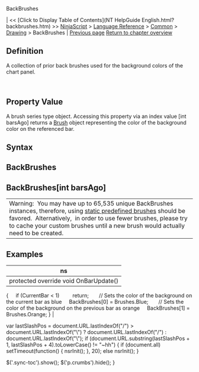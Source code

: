 ﻿










 


BackBrushes







| &lt;&lt; [Click to Display Table of Contents](NT HelpGuide English.html?backbrushes.htm) &gt;&gt;
 [NinjaScript](ninjascript.htm) &gt; [Language Reference](language_reference_wip.htm) &gt; [Common](common.htm) &gt; [Drawing](drawing.htm) &gt;
BackBrushes | [Previous page](backbrushall.htm)
[Return to chapter overview](drawing.htm)










Definition
----------


A collection of prior back brushes used for the background colors of the chart panel.


 


Property Value
--------------


A brush series type object. Accessing this property via an index value [int barsAgo] returns a [Brush](http://msdn.microsoft.com/en-us/library/system.windows.media.brush(v=vs.110).aspx) object representing the color of the background color on the referenced bar.



Syntax
------


BackBrushes
-----------


BackBrushes[int barsAgo]
------------------------





|  |
| --- |
| Warning:  You may have up to 65,535 unique BackBrushes instances, therefore, using [static predefined brushes](working_with_brushes.htm) should be favored.  Alternatively,  in order to use fewer brushes, please try to cache your custom brushes until a new brush would actually need to be created. |





Examples
--------




| ns |
| --- |
| protected override void OnBarUpdate()
{
     if (CurrentBar &lt; 1)
         return;
 
     // Sets the color of the background on the current bar as blue
     BackBrushes[0] = Brushes.Blue;
 
     // Sets the color of the background on the previous bar as orange
     BackBrushes[1] = Brushes.Orange;
} |






 
 var lastSlashPos = document.URL.lastIndexOf("/") &gt; document.URL.lastIndexOf("\\") ? document.URL.lastIndexOf("/") : document.URL.lastIndexOf("\\");
 if (document.URL.substring(lastSlashPos + 1, lastSlashPos + 4).toLowerCase() != "~hh") {
 if (document.all) setTimeout(function() {
 nsrInit();
 }, 20);
 else nsrInit();
 }
 
 
 $('.sync-toc').show();
 $('p.crumbs').hide();
 }
 
 
 



